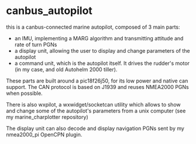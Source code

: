 # canbus_autopilot
this is a canbus-connected marine autopilot, composed of 3 main parts:
* an IMU, implementing a MARG algorithm and transmitting attitude and rate of turn PGNs
* a display unit, allowing the user to display and change parameters of the autopilot
* a command unit, which is the autopilot itself. It drives the rudder's motor (in my case, and old Autohelm 2000 tiller).

These parts are built around a pic18f26j50, for its low power and native can support. The CAN protocol is based on J1939 and reuses NMEA2000 PGNs when possible.

There is also wxpilot, a wxwidget/socketcan utility which allows to show and change some of the autopilot's parameters from a unix computer (see my marine_charplotter repository)

The display unit can also decode and display navigation PGNs sent by my nmea2000_pi OpenCPN plugin.
